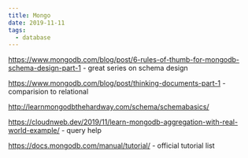 ```yaml
---
title: Mongo
date: 2019-11-11
tags:
  - database
---
```


https://www.mongodb.com/blog/post/6-rules-of-thumb-for-mongodb-schema-design-part-1 - great series on schema design

https://www.mongodb.com/blog/post/thinking-documents-part-1 - comparision to relational

http://learnmongodbthehardway.com/schema/schemabasics/

https://cloudnweb.dev/2019/11/learn-mongodb-aggregation-with-real-world-example/ - query help

https://docs.mongodb.com/manual/tutorial/ - official tutorial list
